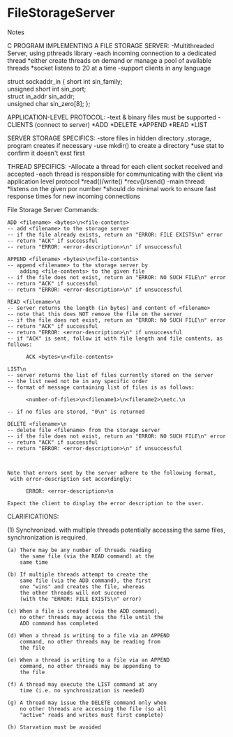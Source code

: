 FileStorageServer
=================

Notes

C PROGRAM IMPLEMENTING A FILE STORAGE SERVER:
	-Multithreaded Server, using pthreads library
	-each incoming connection to a dedicated thread
		*either create threads on demand or manage a pool of available threads
		*socket listens to 20 at a time
	-support clients in any language


struct sockaddr_in {
	short int	     sin_family;  
	unsigned short int   sin_port;	
	struct in_addr	     sin_addr;	
	unsigned char	     sin_zero[8];
};

APPLICATION-LEVEL PROTOCOL:
	-text & binary files must be supported
	-CLIENTS (connect to server)
		*ADD
		*DELETE
		*APPEND
		*READ
		*LIST

SERVER STORAGE SPECIFICS:
	-store files in hidden directory .storage, program creates if necessary
	-use mkdir() to create a directory
		*use stat to confirm it doesn't exst first

THREAD SPECIFICS:
	-Allocate a thread for each client socket received and accepted
	-each thread is responsible for communicating with the client via application level protocol 
		*read()/write()
		*recv()/send()
	-main thread:
		*listens on the given por number
		*should do minimal work to ensure fast response times for new incoming connections



File Storage Server Commands:

	ADD <filename> <bytes>\n<file-contents>
	-- add <filename> to the storage server
	-- if the file already exists, return an "ERROR: FILE EXISTS\n" error
	-- return "ACK" if successful
	-- return "ERROR: <error-description>\n" if unsuccessful

	APPEND <filename> <bytes>\n<file-contents>
	-- append <filename> to the storage server by
	    adding <file-contents> to the given file
	-- if the file does not exist, return an "ERROR: NO SUCH FILE\n" error
	-- return "ACK" if successful
	-- return "ERROR: <error-description>\n" if unsuccessful

	READ <filename>\n
	-- server returns the length (in bytes) and content of <filename>
	-- note that this does NOT remove the file on the server
	-- if the file does not exist, return an "ERROR: NO SUCH FILE\n" error
	-- return "ACK" if successful
	-- return "ERROR: <error-description>\n" if unsuccessful
	-- if "ACK" is sent, follow it with file length and file contents, as follows:

	      ACK <bytes>\n<file-contents>

	LIST\n
	-- server returns the list of files currently stored on the server
	-- the list need not be in any specific order
	-- format of message containing list of files is as follows:

	      <number-of-files>\n<filename1>\n<filename2>\netc.\n

	-- if no files are stored, "0\n" is returned

	DELETE <filename>\n
	-- delete file <filename> from the storage server
	-- if the file does not exist, return an "ERROR: NO SUCH FILE\n" error
	-- return "ACK" if successful
	-- return "ERROR: <error-description>\n" if unsuccessful



	Note that errors sent by the server adhere to the following format,
	 with error-description set accordingly:

	      ERROR: <error-description>\n

	Expect the client to display the error description to the user.


CLARIFICATIONS:

(1) Synchronized. with multiple threads potentially
    accessing the same files, synchronization is required.
    
    (a) There may be any number of threads reading
        the same file (via the READ command) at the
        same time

    (b) If multiple threads attempt to create the
        same file (via the ADD command), the first
        one "wins" and creates the file, whereas
        the other threads will not succeed
        (with the "ERROR: FILE EXISTS\n" error)

    (c) When a file is created (via the ADD command),
        no other threads may access the file until the
        ADD command has completed

    (d) When a thread is writing to a file via an APPEND
        command, no other threads may be reading from
        the file

    (e) When a thread is writing to a file via an APPEND
        command, no other threads may be appending to
        the file

    (f) A thread may execute the LIST command at any
        time (i.e. no synchronization is needed)
    
    (g) A thread may issue the DELETE command only when
        no other threads are accessing the file (so all
        "active" reads and writes must first complete)

    (h) Starvation must be avoided
